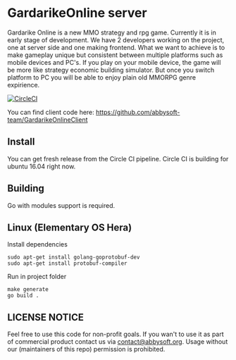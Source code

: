 # GardarikeOnline server
Gardarike Online is a new MMO strategy and rpg game. Currently it is in early stage of development. We have 2 developers working on the project, one at server side and one making frontend. What we want to achieve is to make gameplay unique but consistent between multiple platforms such as mobile devices and PC's. If you play on your mobile device, the game will be more like strategy economic building simulator. But once you switch platform to PC you will be able to enjoy plain old MMORPG genre expirience.

[![CircleCI](https://circleci.com/gh/abbysoft-team/GardarikeOnlineServer.svg?style=svg)](https://app.circleci.com/pipelines/github/abbysoft-team/GardarikeOnlineServer)

You can find client code here: https://github.com/abbysoft-team/GardarikeOnlineClient 

## Install

You can get fresh release from the Circle CI pipeline. Circle CI is building for ubuntu 16.04 right now.

## Building

Go with modules support is required.

## Linux (Elementary OS Hera) 

Install dependencies
```
sudo apt-get install golang-goprotobuf-dev
sudo apt-get install protobuf-compiler
```

Run in project folder
```
make generate
go build .
```

## LICENSE NOTICE
Feel free to use this code for non-profit goals. If you wan't to use it as part of commercial product contact us via contact@abbysoft.org. Usage without our (maintainers of this repo) permission is prohibited.
